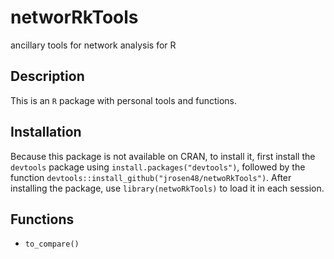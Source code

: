 # networRkTools
ancillary tools for network analysis for R

## Description 

This is an `R` package with personal tools and functions. 

## Installation

Because this package is not available on CRAN, to install it, first install the `devtools` package using `install.packages("devtools")`, followed by the function `devtools::install_github("jrosen48/netwoRkTools")`. After installing the package, use `library(netwoRkTools)` to load it in each session.

## Functions

- `to_compare()`

